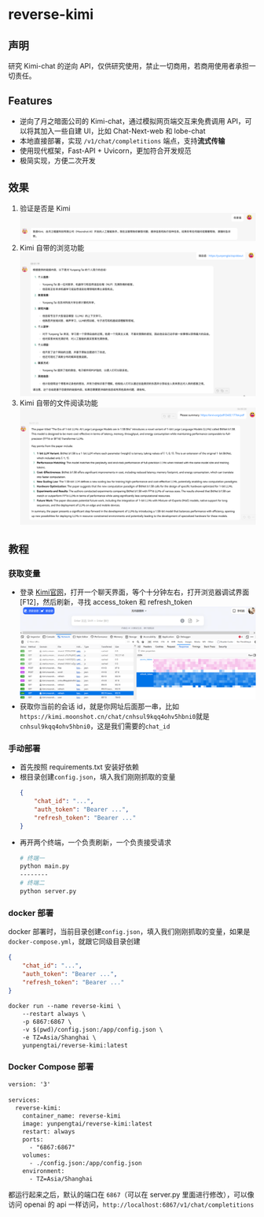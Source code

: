 # reverse-kimi

## 声明

研究 Kimi-chat 的逆向 API，仅供研究使用，禁止一切商用，若商用使用者承担一切责任。

## Features

- 逆向了月之暗面公司的 Kimi-chat，通过模拟网页端交互来免费调用 API，可以将其加入一些自建 UI，比如 Chat-Next-web 和 lobe-chat
- 本地直接部署，实现 `/v1/chat/completitions` 端点，支持**流式传输**
- 使用现代框架，Fast-API + Uvicorn，更加符合开发规范
- 极简实现，方便二次开发

## 效果

1. 验证是否是 Kimi
![](images/who.png)
2. Kimi 自带的浏览功能
![](images/browse.png)
3. Kimi 自带的文件阅读功能
![](images/pdf.png)

## 教程

### 获取变量

- 登录 [Kimi官网](https://kimi.moonshot.cn/chat/)，打开一个聊天界面，等个十分钟左右，打开浏览器调试界面[F12]，然后刷新，寻找 access_token 和 refresh_token
![](images/console.png)
- 获取你当前的会话 id，就是你网址后面那一串，比如`https://kimi.moonshot.cn/chat/cnhsul9kqq4ohv5hbni0`就是`cnhsul9kqq4ohv5hbni0`，这是我们需要的`chat_id`


### 手动部署

- 首先按照 requirements.txt 安装好依赖
- 根目录创建`config.json`，填入我们刚刚抓取的变量
    ```json
    {
        "chat_id": "...",
        "auth_token": "Bearer ...",
        "refresh_token": "Bearer ..."
    }
    ```
- 再开两个终端，一个负责刷新，一个负责接受请求
    ```bash
    # 终端一
    python main.py
    --------
    # 终端二
    python server.py
    ```
    
### docker 部署

docker 部署时，当前目录创建`config.json`，填入我们刚刚抓取的变量，如果是`docker-compose.yml`，就跟它同级目录创建

```json
{
    "chat_id": "...",
    "auth_token": "Bearer ...",
    "refresh_token": "Bearer ..."
}
```
    
```
docker run --name reverse-kimi \
    --restart always \
    -p 6867:6867 \
    -v $(pwd)/config.json:/app/config.json \
    -e TZ=Asia/Shanghai \
    yunpengtai/reverse-kimi:latest
```

### Docker Compose 部署
```
version: '3'

services:
  reverse-kimi:
    container_name: reverse-kimi
    image: yunpengtai/reverse-kimi:latest
    restart: always
    ports:
      - "6867:6867"
    volumes:
      - ./config.json:/app/config.json
    environment:
      - TZ=Asia/Shanghai
```

都运行起来之后，默认的端口在 `6867`（可以在 server.py 里面进行修改），可以像访问 openai 的 api 一样访问，`http://localhost:6867/v1/chat/completitions`
